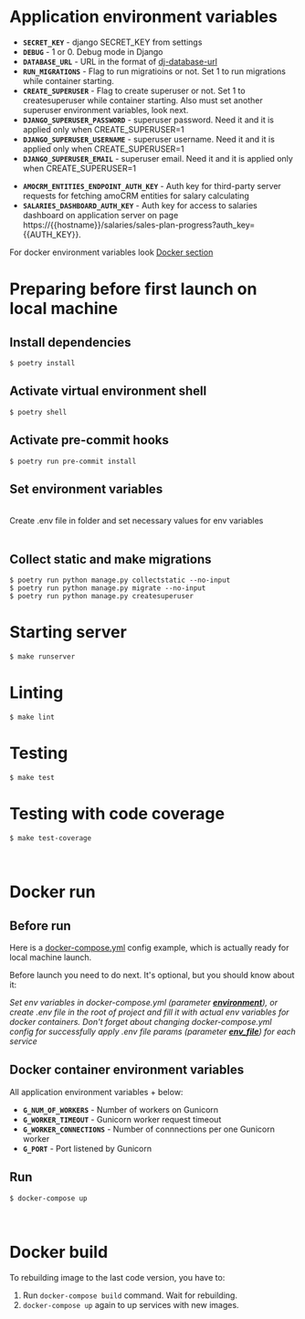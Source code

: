 # Application environment variables

- **`SECRET_KEY`** - django SECRET_KEY from settings
- **`DEBUG`** - 1 or 0. Debug mode in Django
- **`DATABASE_URL`** - URL in the format of [dj-database-url](https://github.com/jazzband/dj-database-url/#url-schema)
- **`RUN_MIGRATIONS`** - Flag to run migratioins or not. Set 1 to run migrations while container starting.
- **`CREATE_SUPERUSER`** - Flag to create superuser or not. Set 1 to createsuperuser while container starting. Also must set another superuser environment variables, look next.
- **`DJANGO_SUPERUSER_PASSWORD`** - superuser password. Need it and it is applied only when CREATE_SUPERUSER=1
- **`DJANGO_SUPERUSER_USERNAME`** - superuser username.  Need it and it is applied only when CREATE_SUPERUSER=1
- **`DJANGO_SUPERUSER_EMAIL`** - superuser email. Need it and it is applied only when CREATE_SUPERUSER=1
<!-- - **`PROMETHEUS_MULTIPROC_DIR`** - Path for prometheus databases, where prometheus metrics are stored. Needs for multiple workers. Details [here](https://github.com/prometheus/client_python/blob/master/README.md#multiprocess-mode-eg-gunicorn). Default value in docker image is /app/src/prometheus_metrics. -->
- **`AMOCRM_ENTITIES_ENDPOINT_AUTH_KEY`** - Auth key for third-party server requests for fetching amoCRM entities for salary calculating
- **`SALARIES_DASHBOARD_AUTH_KEY`** - Auth key for access to salaries dashboard on application server on page https://{{hostname}}/salaries/sales-plan-progress?auth_key={{AUTH_KEY}}.

For docker environment variables look [Docker section](#Docker-container-environment-variables)

# Preparing before first launch on local machine

## Install dependencies

```
$ poetry install
```

## Activate virtual environment shell

```
$ poetry shell
```

## Activate pre-commit hooks

```
$ poetry run pre-commit install
```

## Set environment variables

<br>
Create .env file in folder and set necessary values for env variables
<br><br>

## Collect static and make migrations

```
$ poetry run python manage.py collectstatic --no-input
$ poetry run python manage.py migrate --no-input
$ poetry run python manage.py createsuperuser
``` 

# Starting server

```
$ make runserver
```

# Linting

```
$ make lint
```

# Testing

```
$ make test
```

# Testing with code coverage

```
$ make test-coverage
```

<br>

# Docker run

## Before run

Here is a [docker-compose.yml](docker-compose.yml) config example, which is actually ready for local machine launch. 

Before launch you need to do next. It's optional, but you should know about it:

*Set env variables in docker-compose.yml (parameter [**environment**](https://docs.docker.com/compose/compose-file/compose-file-v3/#environment)), or create .env file in the root of project and fill it with actual env variables for docker containers. Don't forget about changing docker-compose.yml config for successfully apply .env file params (parameter [**env_file**](https://docs.docker.com/compose/compose-file/compose-file-v3/#env_file)) for each service*


## Docker container environment variables

All application environment variables + below:

- **`G_NUM_OF_WORKERS`** - Number of workers on Gunicorn
- **`G_WORKER_TIMEOUT`** - Gunicorn worker request timeout
- **`G_WORKER_CONNECTIONS`** - Number of connnections per one Gunicorn worker
- **`G_PORT`** - Port listened by Gunicorn

## Run
```
$ docker-compose up
```

<br>

# Docker build

To rebuilding image to the last code version, you have to:

1. Run `docker-compose build` command. Wait for rebuilding.
1. `docker-compose up` again to up services with new images.